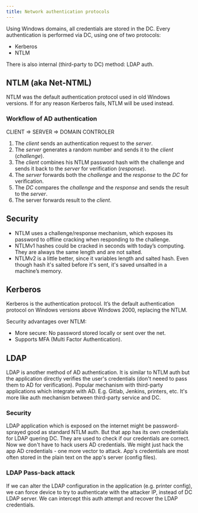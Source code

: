 ```yaml
---
title: Network authentication protocols
---
```


Using Windows domains, all credentials are stored in the DC. Every authentication is performed via DC, using one of two protocols:

- Kerberos
- NTLM

There is also internal (third-party to DC) method: LDAP auth.

## NTLM (aka Net-NTML)
NTLM was the default authentication protocol used in old Windows versions. If for any reason Kerberos fails, NTLM will be used instead.

### Workflow of AD authentication
CLIENT => SERVER => DOMAIN CONTROLER

1. The _client_ sends an authentication request to the _server_.
2. The _server_ generates a random number and sends it to the _client_ (_challenge_).
3. The _client_ combines his NTLM password hash with the challenge and sends it back to the _server_ for verification (_response_).
4. The _server_ forwards both the _challenge_ and the _response_ to the _DC_ for verification.
5. The _DC_ compares the _challenge_ and the _response_ and sends the result to the _server_.  
6. The server forwards result to the _client_.

## Security

- NTLM uses a challenge/response mechanism, which exposes its password to offline cracking when responding to the challenge.
- NTLMv1 hashes could be cracked in seconds with today’s computing. They are always the same length and are not salted.
- NTLMv2 is a little better, since it variables length and salted hash. Even though hash it's salted before it's sent, it's saved unsalted in a machine’s memory.

## Kerberos
Kerberos is the authentication protocol. It’s the default authentication protocol on Windows versions above Windows 2000, replacing the NTLM.

Security advantages over NTLM:

- More secure: No password stored locally or sent over the net.
- Supports MFA (Multi Factor Authentication).

## LDAP
LDAP is another method of AD authentication. It is similar to NTLM auth but the application directly verifies the user's credentials (don't neeed to pass them to AD for verification). Popular mechanism with third-party applications which integrate with AD. E.g. Gitlab, Jenkins, printers, etc. It's more like auth mechanism between third-party service and DC.

### Security
LDAP application which is exposed on the internet might be password-sprayed good as standard NTLM auth. But that app has its own credentials for LDAP quering DC. They are used to check if our credentials are correct. Now we don't have to hack users AD credentials. We might just hack the app AD credentials - one more vector to attack. App's credentials are most often stored in the plain text on the app's server (config files).

### LDAP Pass-back attack
If we can alter the LDAP configuration in the application (e.g. printer config), we can force device to try to authenticate with the attacker IP, instead of DC LDAP server. We can intercept this auth attempt and recover the LDAP credentials.
